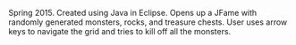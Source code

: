 Spring 2015. Created using Java in Eclipse. Opens up a JFame with randomly generated monsters, rocks, and treasure chests. User uses arrow keys to navigate the grid and tries to kill off all the monsters.
